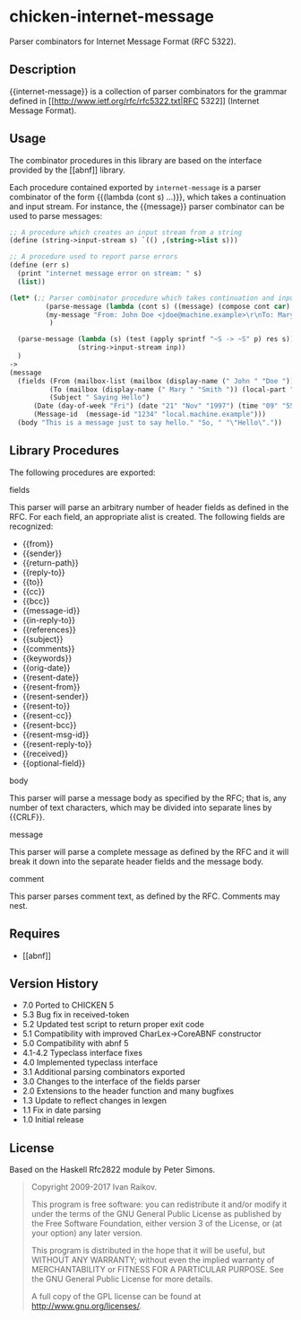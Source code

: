 # chicken-internet-message

Parser combinators for Internet Message Format (RFC 5322).


## Description

{{internet-message}} is a collection of parser combinators for the
grammar defined in [[http://www.ietf.org/rfc/rfc5322.txt|RFC 5322]]
(Internet Message Format).

## Usage

The combinator procedures in this library are based on the interface
provided by the [[abnf]] library.

Each procedure contained exported by `internet-message`
is a parser combinator of the form {{(lambda (cont s) ...)}}, which takes a
continuation and input stream. For instance, the {{message}} parser
combinator can be used to parse messages:

```scheme
;; A procedure which creates an input stream from a string
(define (string->input-stream s) `(() ,(string->list s)))

;; A procedure used to report parse errors 
(define (err s)
  (print "internet message error on stream: " s)
  (list))

(let* (;; Parser combinator procedure which takes continuation and input stream
         (parse-message (lambda (cont s) ((message) (compose cont car) err s)))
         (my-message "From: John Doe <jdoe@machine.example>\r\nTo: Mary Smith <mary@example.net>\r\nSubject: Saying Hello\r\nDate: Fri, 21 Nov 1997 09:55:06 -0600\r\nMessage-ID: <1234@local.machine.example>\r\n\r\nThis is a message just to say hello.\r\nSo, \r\n\r\n\"Hello\".")
          )        

  (parse-message (lambda (s) (test (apply sprintf "~S -> ~S" p) res s))
                 (string->input-stream inp))
  )
->
(message 
  (fields (From (mailbox-list (mailbox (display-name (" John " "Doe ")) (local-part "jdoe") (domain "machine.example"))))
          (To (mailbox (display-name (" Mary " "Smith ")) (local-part "mary") (domain "example.net")))
          (Subject " Saying Hello") 
	  (Date (day-of-week "Fri") (date "21" "Nov" "1997") (time "09" "55" "06" "-" "06" "00"))
	  (Message-id  (message-id "1234" "local.machine.example")))
  (body "This is a message just to say hello." "So, " "\"Hello\"."))
```

               
## Library Procedures

The following procedures are exported:

<procedure>fields</procedure>

This parser will parse an arbitrary number of header fields as defined
in the RFC. For each field, an appropriate alist is created. The
following fields are recognized:

* {{from}}
* {{sender}}
* {{return-path}}
* {{reply-to}}
* {{to}}
* {{cc}}
* {{bcc}}
* {{message-id}}
* {{in-reply-to}}
* {{references}}
* {{subject}}
* {{comments}}
* {{keywords}}
* {{orig-date}}
* {{resent-date}}
* {{resent-from}}
* {{resent-sender}}
* {{resent-to}}
* {{resent-cc}}
* {{resent-bcc}}
* {{resent-msg-id}}
* {{resent-reply-to}}
* {{received}}
* {{optional-field}}

<procedure>body</procedure>

This parser will parse a message body as specified by the RFC; that
is, any number of text characters, which may be divided into separate
lines by {{CRLF}}.

<procedure>message</procedure>

This parser will parse a complete message as defined by the RFC and it
will break it down into the separate header fields and the message
body.

<procedure>comment</procedure>

This parser parses comment text, as defined by the RFC. Comments may
nest.


## Requires

* [[abnf]]

## Version History

* 7.0 Ported to CHICKEN 5
* 5.3 Bug fix in received-token
* 5.2 Updated test script to return proper exit code
* 5.1 Compatibility with improved CharLex->CoreABNF constructor
* 5.0 Compatibility with abnf 5
* 4.1-4.2 Typeclass interface fixes
* 4.0 Implemented typeclass interface
* 3.1 Additional parsing combinators exported
* 3.0 Changes to the interface of the fields parser
* 2.0 Extensions to the header function and many bugfixes
* 1.3 Update to reflect changes in lexgen
* 1.1 Fix in date parsing
* 1.0 Initial release

## License

Based on the Haskell Rfc2822 module by Peter Simons.

>
>  Copyright 2009-2017 Ivan Raikov.
>
>
> This program is free software: you can redistribute it and/or
>  modify it under the terms of the GNU General Public License as
>  published by the Free Software Foundation, either version 3 of the
>  License, or (at your option) any later version.
>
>  This program is distributed in the hope that it will be useful, but
>  WITHOUT ANY WARRANTY; without even the implied warranty of
>  MERCHANTABILITY or FITNESS FOR A PARTICULAR PURPOSE.  See the GNU
>  General Public License for more details.
>
>  A full copy of the GPL license can be found at
>  <http://www.gnu.org/licenses/>.
>